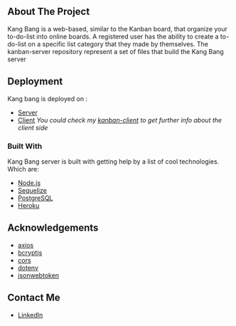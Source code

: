 ## About The Project

Kang Bang is a web-based, similar to the Kanban board, that organize your to-do-list into online boards. A registered user has the ability to create a to-do-list on a specific list category that they made by themselves. The kanban-server repository represent a set of files that build the Kang Bang server


## Deployment 

Kang bang is deployed on :
* [Server](https://server-kang-bang.herokuapp.com)
* [Client](https://kang-bang.web.app/)
*You could check my [kanban-client](https://github.com/gianRVN/kanban-client) to get further info about the client side*

### Built With

Kang Bang server is built with getting help by a list of cool technologies. Which are: 
* [Node.js](https://nodejs.org/en/)
* [Sequelize](https://sequelize.org/)
* [PostgreSQL](https://www.postgresql.org/)
* [Heroku](https://heroku.com/)


## Acknowledgements
* [axios](https://github.com/axios/axios)
* [bcryptjs](https://www.npmjs.com/package/bcryptjs)
* [cors](https://www.npmjs.com/package/cors)
* [dotenv](https://www.npmjs.com/package/dotenv)
* [jsonwebtoken](https://www.npmjs.com/package/jsonwebtoken)


## Contact Me
* [LinkedIn](https://www.linkedin.com/in/gianmarvin/)
